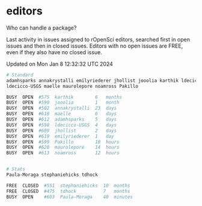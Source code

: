 # editors

Who can handle a package?

Last activity in issues assigned to rOpenSci editors, searched first in open
issues and then in closed issues. Editors with no open issues are FREE, even if
they also have no closed issue.


Updated on Mon Jan 8 12:32:32 UTC 2024

```bash
# Standard
adamhsparks annakrystalli emilyriederer jhollist jooolia karthik ldecicco
ldecicco-USGS maelle maurolepore noamross Pakillo

BUSY  OPEN  #575  karthik        6   months
BUSY  OPEN  #590  jooolia        1   month
BUSY  OPEN  #502  annakrystalli  23  days
BUSY  OPEN  #618  maelle         6   days
BUSY  OPEN  #612  adamhsparks    5   days
BUSY  OPEN  #598  ldecicco-USGS  4   days
BUSY  OPEN  #609  jhollist       2   days
BUSY  OPEN  #619  emilyriederer  1   day
BUSY  OPEN  #599  Pakillo        18  hours
BUSY  OPEN  #620  maurolepore    14  hours
BUSY  OPEN  #613  noamross       12  hours


# Stats
Paula-Moraga stephaniehicks tdhock

FREE  CLOSED  #551  stephaniehicks  10  months
FREE  CLOSED  #475  tdhock          7   months
BUSY  OPEN    #603  Paula-Moraga    40  minutes
```
